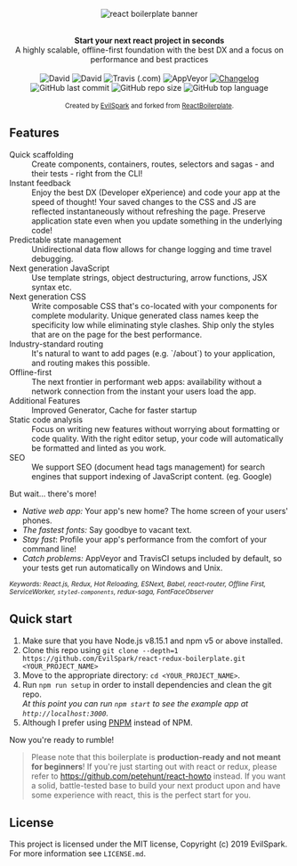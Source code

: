 <p align=center>
<img src="https://raw.githubusercontent.com/EvilSpark/react-redux-boilerplate/master/app/components/common/assets/images/Main.png" alt="react boilerplate banner" align="center" />
</p>
<br />

<div align="center"><strong>Start your next react project in seconds</strong></div>
<div align="center">A highly scalable, offline-first foundation with the best DX and a focus on performance and best practices</div>

<br />

<div align="center">
<div align="center">
  <!-- Dependency Status -->
 <img alt="David" src="https://img.shields.io/david/EvilSpark/Infinity-react-boilerplate?style=for-the-badge&logo=Dependabot">
  <!-- devDependency Status -->

 <img alt="David" src="https://img.shields.io/david/dev/EvilSpark/Infinity-react-boilerplate?style=for-the-badge&logo=Dependabot">

  <!-- Build Status -->

<img alt="Travis (.com)" src="https://img.shields.io/travis/com/EvilSpark/Infinity-react-boilerplate?style=for-the-badge&logo=travis">
  
  <img alt="AppVeyor" src="https://img.shields.io/appveyor/ci/EvilSpark/Infinity-react-boilerplate?style=for-the-badge&logo=appveyor">

  <!-- Gitmoji -->

  <a href="https://github.com/frinyvonnick/gitmoji-changelog">
    <img src="https://img.shields.io/badge/Changelog-gitmoji-brightgreen.svg?style=for-the-badge&logo=github" alt="Changelog" />

  </a>


<img alt="GitHub last commit" src="https://img.shields.io/github/last-commit/EvilSpark/Infinity-react-boilerplate?style=for-the-badge&logo=github">
<img alt="GitHub repo size" src="https://img.shields.io/github/repo-size/EvilSpark/Infinity-react-boilerplate?style=for-the-badge&logo=github">
<img alt="GitHub top language" src="https://img.shields.io/github/languages/top/EvilSpark/Infinity-react-boilerplate?style=for-the-badge&logo=github">
</div>
</div>

<br />

<div align="center">
  <sub>Created by <a href="https://github.com/EvilSpark">EvilSpark</a> and forked from <a href="https://www.reactboilerplate.com/">ReactBoilerplate</a>.</sub>
</div>

## Features



<dl>
  <dt>Quick scaffolding</dt>
  <dd>Create components, containers, routes, selectors and sagas - and their tests - right from the CLI!</dd>

  <dt>Instant feedback</dt>
  <dd>Enjoy the best DX (Developer eXperience) and code your app at the speed of thought! Your saved changes to the CSS and JS are reflected instantaneously without refreshing the page. Preserve application state even when you update something in the underlying code!</dd>

  <dt>Predictable state management</dt>
  <dd>Unidirectional data flow allows for change logging and time travel debugging.</dd>

  <dt>Next generation JavaScript</dt>
  <dd>Use template strings, object destructuring, arrow functions, JSX syntax etc.</dd>

  <dt>Next generation CSS</dt>
  <dd>Write composable CSS that's co-located with your components for complete modularity. Unique generated class names keep the specificity low while eliminating style clashes. Ship only the styles that are on the page for the best performance.</dd>

  <dt>Industry-standard routing</dt>
  <dd>It's natural to want to add pages (e.g. `/about`) to your application, and routing makes this possible.</dd>

  <dt>Offline-first</dt>
  <dd>The next frontier in performant web apps: availability without a network connection from the instant your users load the app.</dd>
<dt>Additional Features</dt>
<dd>Improved Generator, Cache for faster startup</dd>
  <dt>Static code analysis</dt>
  <dd>Focus on writing new features without worrying about formatting or code quality. With the right editor setup, your code will automatically be formatted and linted as you work.</dd>

  <dt>SEO</dt>
  <dd>We support SEO (document head tags management) for search engines that support indexing of JavaScript content. (eg. Google)</dd>
</dl>

But wait... there's more!

- _Native web app:_ Your app's new home? The home screen of your users' phones.
- _The fastest fonts:_ Say goodbye to vacant text.
- _Stay fast_: Profile your app's performance from the comfort of your command
  line!
- _Catch problems:_ AppVeyor and TravisCI setups included by default, so your
  tests get run automatically on Windows and Unix.

<sub><i>Keywords: React.js, Redux, Hot Reloading, ESNext, Babel, react-router, Offline First, ServiceWorker, `styled-components`, redux-saga, FontFaceObserver</i></sub>

## Quick start

1.  Make sure that you have Node.js v8.15.1 and npm v5 or above installed.
2.  Clone this repo using `git clone --depth=1 https://github.com/EvilSpark/react-redux-boilerplate.git <YOUR_PROJECT_NAME>`
3.  Move to the appropriate directory: `cd <YOUR_PROJECT_NAME>`.<br />
4.  Run `npm run setup` in order to install dependencies and clean the git repo.<br />
    _At this point you can run `npm start` to see the example app at `http://localhost:3000`._
5.  Although I prefer using <a href="https://pnpm.js.org/">PNPM</a> instead of NPM.

Now you're ready to rumble!

> Please note that this boilerplate is **production-ready and not meant for beginners**! If you're just starting out with react or redux, please refer to https://github.com/petehunt/react-howto instead. If you want a solid, battle-tested base to build your next product upon and have some experience with react, this is the perfect start for you.

## License

This project is licensed under the MIT license, Copyright (c) 2019 EvilSpark. For more information see `LICENSE.md`.
